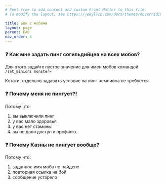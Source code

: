 ```yaml
---
# Feel free to add content and custom Front Matter to this file.
# To modify the layout, see https://jekyllrb.com/docs/themes/#overriding-theme-defaults

title: Бои с мобами  
layout: page
parent: FAQ
nav_order: 4
---
```


### ❓ Как мне задать пинг согильдийцев на всех мобов?

Для этого задайте пустое значение для имен мобов командой `/set_minions monster=` 

Кстати, отдельно задавать условие на пинг чемпиона не требуется. 

### ❓ Почему меня не пингует?! 

Потому что: 
1. вы выключили пинг 
2. у вас мало здоровья 
3. у вас нет стамины 
4. вы не дали доступ к профилю. 

### ❓ Почему Казны не пингует вообще? 

Потому что:
1. заданное имя моба не найдено 
2. повторная ссылка на бой 
3. сообщение устарело 
